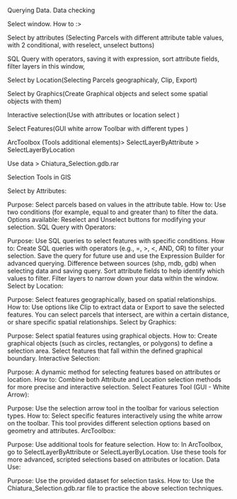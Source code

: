 Querying Data. Data checking



Select window. How to :>

Select by attributes (Selecting Parcels with different attribute table values, with 2 conditional, with reselect, unselect buttons)

SQL Query with operators, saving it with expression, sort attribute fields, filter layers in this window, 

Select by Location(Selecting Parcels geographicaly, Clip, Export)

Select by Graphics(Create Graphical objects and select some spatial objects with them)

Interactive selection(Use with attributes or location select )

Select Features(GUI white arrow Toolbar with different types )

ArcToolbox (Tools additional elements)> SelectLayerByAttribute > SelectLayerByLocation

Use data > Chiatura_Selection.gdb.rar



Selection Tools in GIS

Select by Attributes:

Purpose: Select parcels based on values in the attribute table.
How to:
Use two conditions (for example, equal to and greater than) to filter the data.
Options available: Reselect and Unselect buttons for modifying your selection.
SQL Query with Operators:

Purpose: Use SQL queries to select features with specific conditions.
How to:
Create SQL queries with operators (e.g., =, >, <, AND, OR) to filter your selection.
Save the query for future use and use the Expression Builder for advanced querying.
Difference between sources (shp, mdb, gdb) when selecting data and saving query.
Sort attribute fields to help identify which values to filter.
Filter layers to narrow down your data within the window.
Select by Location:

Purpose: Select features geographically, based on spatial relationships.
How to:
Use options like Clip to extract data or Export to save the selected features.
You can select parcels that intersect, are within a certain distance, or share specific spatial relationships.
Select by Graphics:

Purpose: Select spatial features using graphical objects.
How to:
Create graphical objects (such as circles, rectangles, or polygons) to define a selection area.
Select features that fall within the defined graphical boundary.
Interactive Selection:

Purpose: A dynamic method for selecting features based on attributes or location.
How to:
Combine both Attribute and Location selection methods for more precise and interactive selection.
Select Features Tool (GUI - White Arrow):

Purpose: Use the selection arrow tool in the toolbar for various selection types.
How to:
Select specific features interactively using the white arrow on the toolbar.
This tool provides different selection options based on geometry and attributes.
ArcToolbox:

Purpose: Use additional tools for feature selection.
How to:
In ArcToolbox, go to SelectLayerByAttribute or SelectLayerByLocation.
Use these tools for more advanced, scripted selections based on attributes or location.
Data Use:

Purpose: Use the provided dataset for selection tasks.
How to:
Use the Chiatura_Selection.gdb.rar file to practice the above selection techniques.